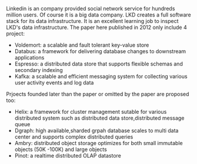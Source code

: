 Linkedin is an company provided social network service for hundreds million users. Of course it is a big data company. 
LKD creates a full software stack for its data infrastructure. 
It is an excellent learning job to inspect LKD's data infrastructure.
The paper here published in 2012 only include 4 project:
- Voldemort: a scalable and fault tolerant key-value store
- Databus: a framework for delivering database changes to downstream applications
- Espresso: a distributed data store that supports flexible schemas and secondary indexing
- Kafka: a scalable and efficient messaging system for collecting various user activity events and log data

Prjoects founded later than the paper or omitted by the paper are proposed too:
- Helix: a framework for cluster management sutable for various distributed system such as distributed data store,distributed message queue
- Dgraph: high available,sharded grpah database scales to multi data center and supports complex distributed queries 
- Ambry:  distributed object storage optimizes for both small immutable objects (50K -100K) and large objects
- Pinot:  a realtime distributed OLAP datastore
